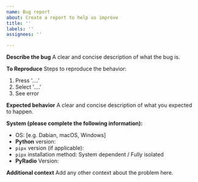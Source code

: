 ```yaml
---
name: Bug report
about: Create a report to help us improve
title: ''
labels: ''
assignees: ''

---
```


**Describe the bug**
A clear and concise description of what the bug is.

**To Reproduce**
Steps to reproduce the behavior:
1. Press '....'
3. Select '....' 
4. See error

**Expected behavior**
A clear and concise description of what you expected to happen.

**System (please complete the following information):**
 - OS: [e.g. Dabian, macOS, Windows]
 - **Python** version: 
 - `pipx` version (if applicable): 
 - `pipx` installation method: System dependent / Fully isolated
 - **PyRadio** Version:

**Additional context**
Add any other context about the problem here.
